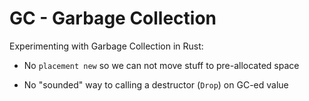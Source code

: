 # GC - Garbage Collection

Experimenting with Garbage Collection in Rust:

- No `placement new` so we can not move stuff to pre-allocated space

- No "sounded" way to calling a destructor (`Drop`) on GC-ed value
